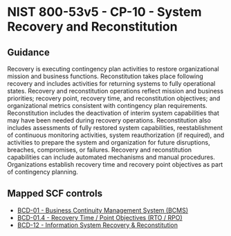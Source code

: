 # NIST 800-53v5 - CP-10 - System Recovery and Reconstitution
## Guidance
Recovery is executing contingency plan activities to restore organizational mission and business functions. Reconstitution takes place following recovery and includes activities for returning systems to fully operational states. Recovery and reconstitution operations reflect mission and business priorities; recovery point, recovery time, and reconstitution objectives; and organizational metrics consistent with contingency plan requirements. Reconstitution includes the deactivation of interim system capabilities that may have been needed during recovery operations. Reconstitution also includes assessments of fully restored system capabilities, reestablishment of continuous monitoring activities, system reauthorization (if required), and activities to prepare the system and organization for future disruptions, breaches, compromises, or failures. Recovery and reconstitution capabilities can include automated mechanisms and manual procedures. Organizations establish recovery time and recovery point objectives as part of contingency planning.
## Mapped SCF controls
- [BCD-01 - Business Continuity Management System (BCMS)](../scf/bcd-01-businesscontinuitymanagementsystembcms.md)
- [BCD-01.4 - Recovery Time / Point Objectives (RTO / RPO)](../scf/bcd-014-recoverytimepointobjectivesrtorpo.md)
- [BCD-12 - Information System Recovery & Reconstitution](../scf/bcd-12-informationsystemrecovery&reconstitution.md)